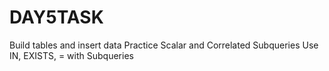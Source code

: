 # DAY5TASK
Build tables and insert data
Practice Scalar and Correlated Subqueries
Use IN, EXISTS, = with Subqueries
